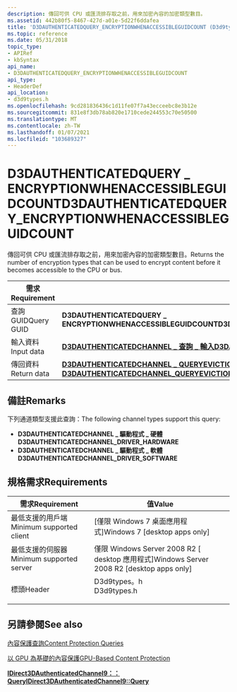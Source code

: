 ```yaml
---
description: 傳回可供 CPU 或匯流排存取之前，用來加密內容的加密類型數目。
ms.assetid: 442b80f5-8467-427d-a01e-5d22f6ddafea
title: 'D3DAUTHENTICATEDQUERY_ENCRYPTIONWHENACCESSIBLEGUIDCOUNT (D3d9types) '
ms.topic: reference
ms.date: 05/31/2018
topic_type:
- APIRef
- kbSyntax
api_name:
- D3DAUTHENTICATEDQUERY_ENCRYPTIONWHENACCESSIBLEGUIDCOUNT
api_type:
- HeaderDef
api_location:
- d3d9types.h
ms.openlocfilehash: 9cd281836436c1d11fe07f7a43ecceebc8e3b12e
ms.sourcegitcommit: 831e8f3db78ab820e1710cede244553c70e50500
ms.translationtype: MT
ms.contentlocale: zh-TW
ms.lasthandoff: 01/07/2021
ms.locfileid: "103689327"
---
```

# <a name="d3dauthenticatedquery_encryptionwhenaccessibleguidcount"></a><span data-ttu-id="98d95-103">D3DAUTHENTICATEDQUERY \_ ENCRYPTIONWHENACCESSIBLEGUIDCOUNT</span><span class="sxs-lookup"><span data-stu-id="98d95-103">D3DAUTHENTICATEDQUERY\_ENCRYPTIONWHENACCESSIBLEGUIDCOUNT</span></span>

<span data-ttu-id="98d95-104">傳回可供 CPU 或匯流排存取之前，用來加密內容的加密類型數目。</span><span class="sxs-lookup"><span data-stu-id="98d95-104">Returns the number of encryption types that can be used to encrypt content before it becomes accessible to the CPU or bus.</span></span>



| <span data-ttu-id="98d95-105">需求</span><span class="sxs-lookup"><span data-stu-id="98d95-105">Requirement</span></span> | <span data-ttu-id="98d95-106">值</span><span class="sxs-lookup"><span data-stu-id="98d95-106">Value</span></span> |
|-------------|----------------------------------------------------------------------------------------------------------------------------------------------|
| <span data-ttu-id="98d95-107">查詢 GUID</span><span class="sxs-lookup"><span data-stu-id="98d95-107">Query GUID</span></span>  | <span data-ttu-id="98d95-108">**D3DAUTHENTICATEDQUERY \_ ENCRYPTIONWHENACCESSIBLEGUIDCOUNT**</span><span class="sxs-lookup"><span data-stu-id="98d95-108">**D3DAUTHENTICATEDQUERY\_ENCRYPTIONWHENACCESSIBLEGUIDCOUNT**</span></span>                                                                                 |
| <span data-ttu-id="98d95-109">輸入資料</span><span class="sxs-lookup"><span data-stu-id="98d95-109">Input data</span></span>  | [<span data-ttu-id="98d95-110">**D3DAUTHENTICATEDCHANNEL \_ 查詢 \_ 輸入**</span><span class="sxs-lookup"><span data-stu-id="98d95-110">**D3DAUTHENTICATEDCHANNEL\_QUERY\_INPUT**</span></span>](d3dauthenticatedchannel-query-input.md)                                                         |
| <span data-ttu-id="98d95-111">傳回資料</span><span class="sxs-lookup"><span data-stu-id="98d95-111">Return data</span></span> | [<span data-ttu-id="98d95-112">**D3DAUTHENTICATEDCHANNEL \_ QUERYEVICTIONENCRYPTIONGUIDCOUNT \_ 輸出**</span><span class="sxs-lookup"><span data-stu-id="98d95-112">**D3DAUTHENTICATEDCHANNEL\_QUERYEVICTIONENCRYPTIONGUIDCOUNT\_OUTPUT**</span></span>](d3dauthenticatedchannel-queryevictionencryptionguidcount-output.md) |



 

## <a name="remarks"></a><span data-ttu-id="98d95-113">備註</span><span class="sxs-lookup"><span data-stu-id="98d95-113">Remarks</span></span>

<span data-ttu-id="98d95-114">下列通道類型支援此查詢：</span><span class="sxs-lookup"><span data-stu-id="98d95-114">The following channel types support this query:</span></span>

-   <span data-ttu-id="98d95-115">**D3DAUTHENTICATEDCHANNEL \_ 驅動程式 \_ 硬體**</span><span class="sxs-lookup"><span data-stu-id="98d95-115">**D3DAUTHENTICATEDCHANNEL\_DRIVER\_HARDWARE**</span></span>
-   <span data-ttu-id="98d95-116">**D3DAUTHENTICATEDCHANNEL \_ 驅動程式 \_ 軟體**</span><span class="sxs-lookup"><span data-stu-id="98d95-116">**D3DAUTHENTICATEDCHANNEL\_DRIVER\_SOFTWARE**</span></span>

## <a name="requirements"></a><span data-ttu-id="98d95-117">規格需求</span><span class="sxs-lookup"><span data-stu-id="98d95-117">Requirements</span></span>



| <span data-ttu-id="98d95-118">需求</span><span class="sxs-lookup"><span data-stu-id="98d95-118">Requirement</span></span> | <span data-ttu-id="98d95-119">值</span><span class="sxs-lookup"><span data-stu-id="98d95-119">Value</span></span> |
|-------------------------------------|----------------------------------------------------------------------------------------|
| <span data-ttu-id="98d95-120">最低支援的用戶端</span><span class="sxs-lookup"><span data-stu-id="98d95-120">Minimum supported client</span></span><br/> | <span data-ttu-id="98d95-121">\[僅限 Windows 7 桌面應用程式\]</span><span class="sxs-lookup"><span data-stu-id="98d95-121">Windows 7 \[desktop apps only\]</span></span><br/>                                             |
| <span data-ttu-id="98d95-122">最低支援的伺服器</span><span class="sxs-lookup"><span data-stu-id="98d95-122">Minimum supported server</span></span><br/> | <span data-ttu-id="98d95-123">僅限 Windows Server 2008 R2 \[ desktop 應用程式\]</span><span class="sxs-lookup"><span data-stu-id="98d95-123">Windows Server 2008 R2 \[desktop apps only\]</span></span><br/>                                |
| <span data-ttu-id="98d95-124">標頭</span><span class="sxs-lookup"><span data-stu-id="98d95-124">Header</span></span><br/>                   | <dl> <span data-ttu-id="98d95-125"><dt>D3d9types。h</dt></span><span class="sxs-lookup"><span data-stu-id="98d95-125"><dt>D3d9types.h</dt></span></span> </dl> |



## <a name="see-also"></a><span data-ttu-id="98d95-126">另請參閱</span><span class="sxs-lookup"><span data-stu-id="98d95-126">See also</span></span>

<dl> <dt>

[<span data-ttu-id="98d95-127">內容保護查詢</span><span class="sxs-lookup"><span data-stu-id="98d95-127">Content Protection Queries</span></span>](content-protection-queries.md)
</dt> <dt>

[<span data-ttu-id="98d95-128">以 GPU 為基礎的內容保護</span><span class="sxs-lookup"><span data-stu-id="98d95-128">GPU-Based Content Protection</span></span>](gpu-based-content-protection.md)
</dt> <dt>

[<span data-ttu-id="98d95-129">**IDirect3DAuthenticatedChannel9：： Query**</span><span class="sxs-lookup"><span data-stu-id="98d95-129">**IDirect3DAuthenticatedChannel9::Query**</span></span>](/windows/desktop/api/d3d9/nf-d3d9-idirect3dauthenticatedchannel9-query)
</dt> </dl>

 

 





